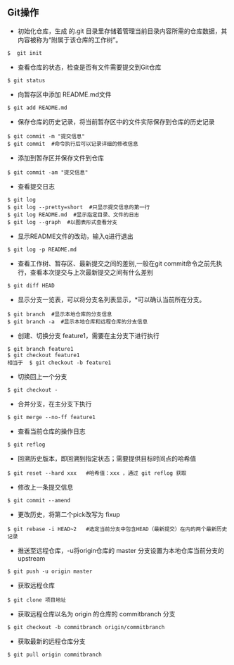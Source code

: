 ## Git操作

- 初始化仓库，生成 的.git 目录里存储着管理当前目录内容所需的仓库数据，其内容被称为“附属于该仓库的工作树”。

```
$  git init
```

- 查看仓库的状态，检查是否有文件需要提交到Git仓库

```
$ git status
```

- 向暂存区中添加 README.md文件

```
$ git add README.md
```

- 保存仓库的历史记录，将当前暂存区中的文件实际保存到仓库的历史记录

```
$ git commit -m "提交信息"
$ git commit  #命令执行后可以记录详细的修改信息
```

- 添加到暂存区并保存文件到仓库

```
$ git commit -am "提交信息"
```

- 查看提交日志

```
$ git log
$ git log --pretty=short  #只显示提交信息的第一行
$ git log README.md  #显示指定目录、文件的日志
$ git log --graph  #以图表形式查看分支
```

- 显示README文件的改动，输入q进行退出

```
$ git log -p README.md
```

- 查看工作树、暂存区、最新提交之间的差别,一般在git commit命令之前先执行，查看本次提交与上次最新提交之间有什么差别

```
$ git diff HEAD
```

- 显示分支一览表，可以将分支名列表显示，*可以确认当前所在分支。


```
$ git branch  #显示本地仓库的分支信息
$ git branch -a  #显示本地仓库和远程仓库的分支信息
```

- 创建、切换分支 feature1，需要在主分支下进行执行

```
$ git branch feature1
$ git checkout feature1  
相当于  $ git checkout -b feature1
```

- 切换回上一个分支

```
$ git checkout -
```

- 合并分支，在主分支下执行

```
$ git merge --no-ff feature1
```

- 查看当前仓库的操作日志

```
$ git reflog
```

- 回溯历史版本，即回溯到指定状态；需要提供目标时间点的哈希值

```
$ git reset --hard xxx   #哈希值：xxx ，通过 git reflog 获取
```

- 修改上一条提交信息

```
$ git commit --amend
```

- 更改历史，将第二个pick改写为 fixup

```
$ git rebase -i HEAD~2   #选定当前分支中包含HEAD（最新提交）在内的两个最新历史记录
```

- 推送至远程仓库，-u将origin仓库的 master 分支设置为本地仓库当前分支的 upstream

```
$ git push -u origin master
```

- 获取远程仓库

```
$ git clone 项目地址
```

- 获取远程仓库以名为 origin 的仓库的 commitbranch 分支

```
$ git checkout -b commitbranch origin/commitbranch
```

- 获取最新的远程仓库分支

```
$ git pull origin commitbranch
```

